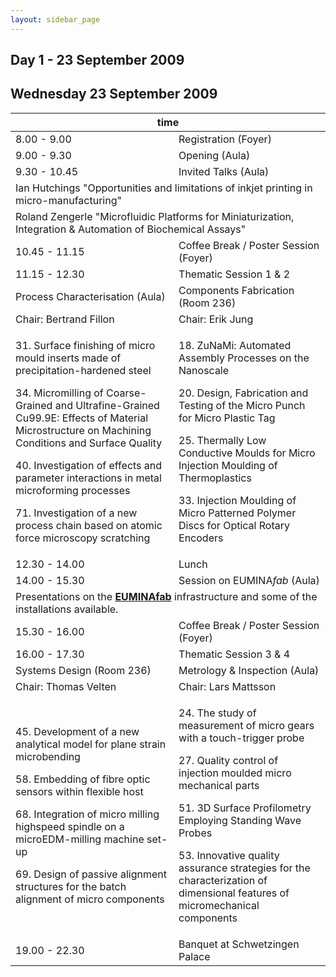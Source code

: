 ```yaml
---
layout: sidebar_page
---
```


## Day 1 - 23 September 2009

<!--break-->
##  Wednesday 23 September 2009


<table class="full-program">
<col></col><col></col><col></col><col></col><col></col><col></col>
<thead>
  <tr><th colspan="6">time</th></tr>
</thead>
<tbody>
<tr class="emphasis refreshments">
  <td colspan="2" >8.00 - 9.00</td>
  <td colspan="4" > Registration (Foyer)</td>
</tr>
<tr class="emphasis refreshments">
  <td colspan="2"> 9.00 - 9.30   </td>
  <td colspan="4"> Opening (Aula)</td>
</tr>
<tr class="emphasis time">
  <td colspan=2> 9.30 - 10.45  </td>
  <td colspan=4> Invited Talks (Aula)</td>
</tr>
<tr>
  <td colspan=6> Ian Hutchings "Opportunities and limitations of inkjet printing in micro-manufacturing" 	</td>
</tr>
<tr>
  <td colspan="6"> Roland Zengerle "Microfluidic Platforms for Miniaturization, Integration & Automation of Biochemical Assays"</td>
</tr>
<tr class="emphasis refreshments">
  <td colspan=2> 10.45 - 11.15</td>
  <td colspan=4> Coffee Break / Poster Session (Foyer)	</td>
</tr>
<tr class="emphasis time">
  <td colspan="2">11.15 - 12.30</td>
  <td colspan="4"> Thematic Session 1 & 2</td>
</tr>
<tr class="emphasis">
  <td colspan="3"> Process Characterisation (Aula)</td>
  <td colspan="3"> Components Fabrication (Room 236)</td>
</tr>
<tr class="emphasis">
  <td colspan="3"> Chair: Bertrand Fillon </td>
  <td colspan="3"> Chair: Erik Jung </td>

</tr>
<tr>
 <td colspan="3"> 
 <p>31. Surface finishing of micro mould inserts made of precipitation-hardened steel</p>
 <p>34. Micromilling of Coarse-Grained and Ultrafine-Grained Cu99.9E: Effects of Material Microstructure on Machining Conditions and Surface Quality </p>
 <p>40. Investigation of effects and parameter interactions in metal microforming processes</p>
 <p>71. Investigation of a new process chain based on atomic force microscopy scratching</p>
 </td>
 <td colspan="3"> 
<p>18. ZuNaMi: Automated Assembly Processes on the Nanoscale</p>
<p>20. Design, Fabrication and Testing of the Micro Punch for Micro Plastic Tag</p>
<p>25. Thermally Low Conductive Moulds for Micro Injection Moulding of Thermoplastics</p>
<p>33. Injection Moulding of Micro Patterned Polymer Discs for Optical Rotary Encoders</p>
 </td>
</tr>

<tr class="emphasis refreshments" >
  <td colspan="2"> 12.30 - 14.00 </td>
  <td colspan="4"> Lunch</td>
</tr>
<tr class="time emphasis">
  <td colspan="2"> 14.00 - 15.30 </td>
  <td colspan="4"> Session on EUMINA<i>fab</i> (Aula)</td>
</tr>	
<tr>
  <td colspan="6"> Presentations on the <a href="http://www.euminafab.eu/"><strong> EUMINAfab</strong></a> infrastructure and some of the installations available.</td>
  </td>
</tr>
<tr class="emphasis refreshments">
  <td colspan="2"> 15.30 - 16.00 </td>
  <td colspan="4"> Coffee Break / Poster Session (Foyer)	</td>
</tr>
<tr class="emphasis time">
  <td colspan="2"> 16.00 - 17.30 </td>
  <td colspan="4"> Thematic Session 3 & 4</td>
</tr>
<tr class="emphasis">
  <td colspan="3"> Systems Design  (Room 236)</td>
  <td colspan="3"> Metrology & Inspection  (Aula)</td>
</tr>
<tr class="emphasis">
  <td colspan="3"> Chair: Thomas Velten </td>
  <td colspan="3"> Chair: Lars  Mattsson </td>

</tr>
<tr>
 <td colspan="3"> 
<p>45. Development of a new analytical model for plane strain microbending</p>
<p>58. Embedding of fibre optic sensors within flexible host</p>
<p>68. Integration of micro milling highspeed spindle on a microEDM-milling machine set-up</p>
<p>69. Design of passive alignment structures for the batch alignment of micro components </p>
 </td>
 <td colspan="3"> 
<p>24. The study of measurement of micro gears with a touch-trigger probe </p>
<p>27. Quality control of injection moulded micro mechanical parts </p>
<p>51. 3D Surface Profilometry Employing Standing Wave Probes </p>
<p>53. Innovative quality assurance strategies for the characterization of dimensional features of micromechanical components </p>

 </td>
</tr>
<tr class="emphasis refreshments">
  <td colspan="2"> 19.00 - 22.30 </td>
  <td colspan="4"> Banquet at Schwetzingen Palace</td>
</tr>
</tbody>
</table>